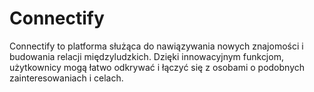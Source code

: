 # Connectify
Connectify to platforma służąca do nawiązywania nowych znajomości i budowania relacji międzyludzkich. Dzięki innowacyjnym funkcjom, użytkownicy mogą łatwo odkrywać i łączyć się z osobami o podobnych zainteresowaniach i celach.
